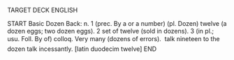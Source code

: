 TARGET DECK
ENGLISH

START
Basic
Dozen
Back: n. 1 (prec. By a or a number) (pl. Dozen) twelve (a dozen eggs; two dozen eggs). 2 set of twelve (sold in dozens). 3 (in pl.; usu. Foll. By of) colloq. Very many (dozens of errors).  talk nineteen to the dozen talk incessantly. [latin duodecim twelve]
END
